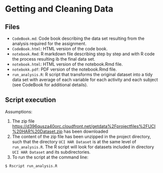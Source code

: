 # Getting and Cleaning Data

## Files

* `CodeBook.md`: Code book describing the data set resulting from the analysis required for the assignment.
* `CodeBook.html`: HTML version of the code book.
* `notebook.Rmd`: R markdown file describing step by step and with R code the process resulting ib the final data set. 
* `notebook.html`: HTML version of the notebook.Rmd file.
* `notebokk.pdf`: PDF version of the notebook.Rmd file.
* `run_analysis.R`: R script that transforms the original dataset into a tidy data set with average of each variable for each activity and each subject (see CodeBook for additional details).

## Script execution

Assumptions:

1. The zip file https://d396qusza40orc.cloudfront.net/getdata%2Fprojectfiles%2FUCI%20HAR%20Dataset.zip has been downloaded
1. The content of the zip file has been unzipped in the project directory, such that the directory `UCI HAR Dataset` is at the same level of `run_analysis.R`. The R script will look for datasets included in directory `UCI HAR Dataset` and its subdirectories.
1. To run the script at the command line:

```
$ Rscript run_analysis.R
```
